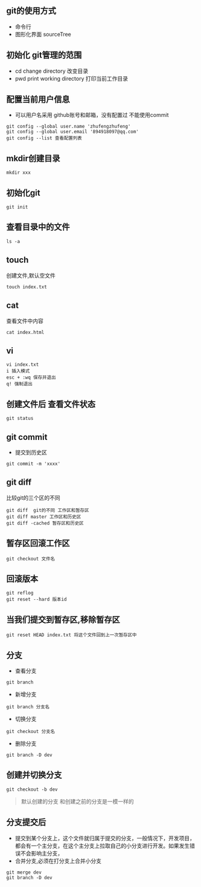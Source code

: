 ## git的使用方式 
- 命令行 
- 图形化界面 sourceTree

## 初始化 git管理的范围
- cd change directory 改变目录
- pwd print working directory 打印当前工作目录

## 配置当前用户信息
- 可以用户名采用 github账号和邮箱，没有配置过 不能使用commit
```
git config --global user.name 'zhufengzhufeng'
git config --global user.email '894918097@qq.com'
git config --list 查看配置列表
``` 

## mkdir创建目录
```
mkdir xxx
```

## 初始化git
```
git init
```
## 查看目录中的文件
```
ls -a
```

## touch 
创建文件,默认空文件
```
touch index.txt
```

## cat
查看文件中内容
```
cat index.html
```

## vi
```
vi index.txt
i 插入模式
esc + :wq 保存并退出
q! 强制退出
```

## 创建文件后 查看文件状态
```
git status
```

## git commit 
- 提交到历史区
```
git commit -m 'xxxx'
```

## git diff
比较git的三个区的不同
```
git diff  git的不同 工作区和暂存区
git diff master 工作区和历史区
git diff -cached 暂存区和历史区
```

## 暂存区回滚工作区
```
git checkout 文件名
```

## 回滚版本
```
git reflog
git reset --hard 版本id
```

## 当我们提交到暂存区,移除暂存区
```
git reset HEAD index.txt 将这个文件回到上一次暂存区中
```

## 分支
- 查看分支
```
git branch
```
- 新增分支
```
git branch 分支名
```
- 切换分支
```
git checkout 分支名
```
- 删除分支
```
git branch -D dev
```

## 创建并切换分支
```
git checkout -b dev
```
> 默认创建的分支 和创建之前的分支是一模一样的

## 分支提交后
- 提交到某个分支上，这个文件就归属于提交的分支，一般情况下，开发项目，都会有一个主分支，在这个主分支上拉取自己的小分支进行开发。如果发生错误不会影响主分支，
- 合并分支,必须在打分支上合并小分支
```
git merge dev
git branch -D dev
```
